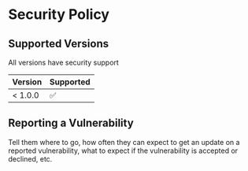 # Security Policy

## Supported Versions

All versions have security support

| Version | Supported          |
| ------- | ------------------ |
|< 1.0.0   | :white_check_mark: |
## Reporting a Vulnerability



Tell them where to go, how often they can expect to get an update on a
reported vulnerability, what to expect if the vulnerability is accepted or
declined, etc.
